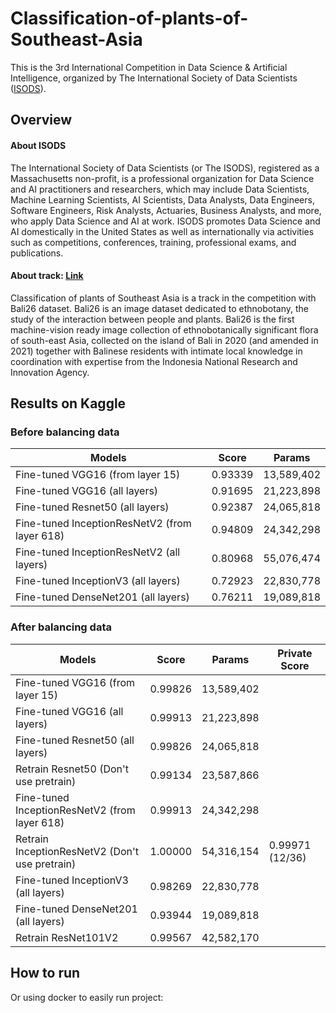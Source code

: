 # Classification-of-plants-of-Southeast-Asia
This is the 3rd International Competition in Data Science & Artificial Intelligence, organized by The International Society of Data Scientists ([ISODS](https://www.isods.org/about-the-society)).
## Overview
#### About ISODS
The International Society of Data Scientists (or The ISODS), registered as a Massachusetts non-profit, is a professional organization for Data Science and AI practitioners and researchers, which may include Data Scientists, Machine Learning Scientists, AI Scientists, Data Analysts, Data Engineers, Software Engineers, Risk Analysts, Actuaries, Business Analysts, and more, who apply Data Science and AI at work. ISODS promotes Data Science and AI domestically in the United States as well as internationally via activities such as competitions, conferences, training, professional exams, and publications.
#### About track: [Link](https://www.kaggle.com/competitions/classification-of-plants-of-southeast-asia/)
Classification of plants of Southeast Asia is a track in the competition with Bali26 dataset. Bali26 is an image dataset dedicated to ethnobotany, the study of the interaction between people and plants. Bali26 is the first machine-vision ready image collection of ethnobotanically significant flora of south-east Asia, collected on the island of Bali in 2020 (and amended in 2021) together with Balinese residents with intimate local knowledge in coordination with expertise from the Indonesia National Research and Innovation Agency.

## Results on Kaggle
### Before balancing data
Models  | Score | Params 
------------- | ------------- | ------------
Fine-tuned VGG16 (from layer 15)  | 0.93339 | 13,589,402 
Fine-tuned VGG16 (all layers)   | 0.91695 | 21,223,898
Fine-tuned Resnet50 (all layers)   | 0.92387 | 24,065,818
Fine-tuned InceptionResNetV2 (from layer 618)   | 0.94809 | 24,342,298
Fine-tuned InceptionResNetV2 (all layers)   | 0.80968 | 55,076,474
Fine-tuned InceptionV3 (all layers)   | 0.72923 | 22,830,778
Fine-tuned DenseNet201 (all layers)   | 0.76211 | 19,089,818

### After balancing data

Models  | Score | Params | Private Score
------------- | ------------- | ------------ | ---------
Fine-tuned VGG16 (from layer 15)  | 0.99826 | 13,589,402 |
Fine-tuned VGG16 (all layers)   | 0.99913 | 21,223,898 |
Fine-tuned Resnet50 (all layers)   | 0.99826 | 24,065,818 |
Retrain Resnet50 (Don't use pretrain) | 0.99134 |23,587,866 |
Fine-tuned InceptionResNetV2 (from layer 618)   | 0.99913 | 24,342,298 |
Retrain InceptionResNetV2  (Don't use pretrain)  | 1.00000 | 54,316,154 | 0.99971 (12/36)
Fine-tuned InceptionV3 (all layers)   |  0.98269 | 22,830,778 |
Fine-tuned DenseNet201 (all layers)   | 0.93944 | 19,089,818 |
Retrain ResNet101V2 | 0.99567 | 42,582,170 |

## How to run


Or using docker to easily run project:
